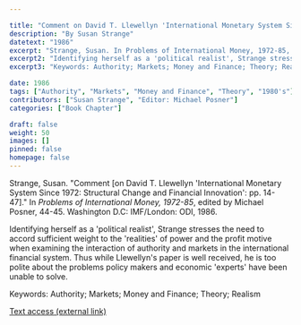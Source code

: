 ```yaml
---

title: "Comment on David T. Llewellyn 'International Monetary System Since 1972: Structural Change and Financial Innovation': pp. 14-47"
description: "By Susan Strange"
datetext: "1986"
excerpt: "Strange, Susan. In Problems of International Money, 1972-85, edited by Michael Posner, 44-45. Washington D.C.: IMF/London: ODI, 1986."
excerpt2: "Identifying herself as a 'political realist', Strange stresses the need to accord sufficient weight to the 'realities' of power and the profit motive when examining the interaction of authority and markets in the international financial system. Thus while Llewellyn's paper is well received, he is too polite about the problems policy makers and economic 'experts' have been unable to solve."
excerpt3: "Keywords: Authority; Markets; Money and Finance; Theory; Realism"

date: 1986
tags: ["Authority", "Markets", "Money and Finance", "Theory", "1980's"]
contributors: ["Susan Strange", "Editor: Michael Posner"]
categories: ["Book Chapter"]

draft: false
weight: 50
images: []
pinned: false
homepage: false
---
```


Strange, Susan. "Comment [on David T. Llewellyn 'International Monetary System Since 1972: Structural Change and Financial Innovation': pp. 14-47]." In *Problems of International Money, 1972-85*, edited by Michael Posner, 44-45. Washington D.C: IMF/London: ODI, 1986.

Identifying herself as a 'political realist', Strange stresses the need to accord sufficient weight to the 'realities' of power and the profit motive when examining the interaction of authority and markets in the international financial system. Thus while Llewellyn's paper is well received, he is too polite about the problems policy makers and economic 'experts' have been unable to solve.

Keywords: Authority; Markets; Money and Finance; Theory; Realism

[Text access (external link)](https://doi.org/10.5089/9780939934584.071)
